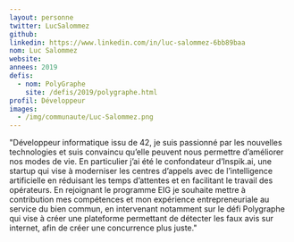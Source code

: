 ```yaml
---
layout: personne
twitter: LucSalommez
github:
linkedin: https://www.linkedin.com/in/luc-salommez-6bb89baa
nom: Luc Salommez
website:
annees: 2019
defis:
  - nom: PolyGraphe
    site: /defis/2019/polygraphe.html
profil: Développeur
images:
  - /img/communaute/Luc-Salommez.png
---
```


"Développeur informatique issu de 42, je suis passionné par les nouvelles technologies et suis convaincu qu’elle peuvent nous permettre d’améliorer nos modes de vie. En particulier j’ai été le confondateur d’Inspik.ai, une startup qui vise à moderniser les centres d’appels avec de l’intelligence artificielle en réduisant les temps d’attentes et en facilitant le travail des opérateurs.  En rejoignant le programme EIG je souhaite mettre à contribution mes compétences et mon expérience entrepreneuriale au service du bien commun, en intervenant notamment sur le défi Polygraphe qui vise à créer une plateforme permettant de détecter les faux avis sur internet, afin de créer une concurrence plus juste."

